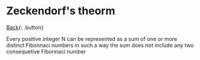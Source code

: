 # Zeckendorf's theorm

[Back](../math.md){: .button}

Every positive integer N can be represented as a sum of one or more distinct Fibonnaci numbers in such a way the sum does not include any two consequetive Fibonnaci number
